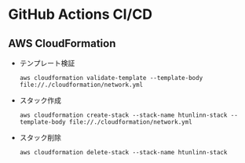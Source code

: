 # GitHub Actions CI/CD

## AWS CloudFormation
- テンプレート検証
  ```
  aws cloudformation validate-template --template-body file://./cloudformation/network.yml
  ```
- スタック作成
  ```
  aws cloudformation create-stack --stack-name htunlinn-stack --template-body file://./cloudformation/network.yml
  ```
- スタック削除
  ```
  aws cloudformation delete-stack --stack-name htunlinn-stack
  ```